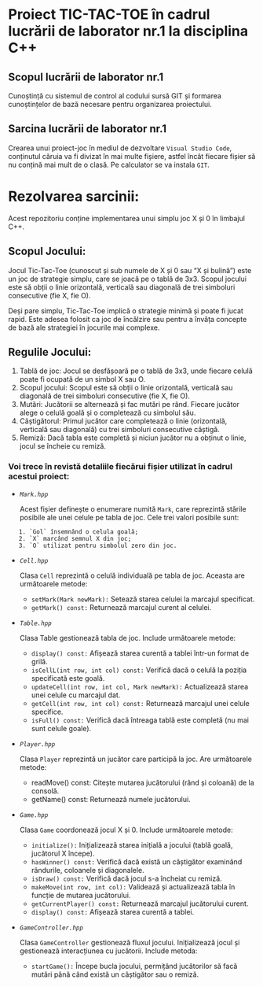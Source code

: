 # Proiect TIC-TAC-TOE în cadrul lucrării de laborator nr.1 la disciplina C++ 


## Scopul lucrării de laborator nr.1

Cunoștință cu sistemul de control al codului sursă GIT și formarea cunoștințelor de bază necesare pentru organizarea proiectului.


## Sarcina lucrării de laborator nr.1

Crearea unui proiect-joc în mediul de dezvoltare `Visual Studio Code`, conținutul căruia va fi divizat în mai multe fișiere, astfel încât fiecare fișier să nu conțină mai mult de o clasă. Pe calculator se va instala `GIT`.


# Rezolvarea sarcinii:

Acest repozitoriu conține implementarea unui simplu joc X și 0 în limbajul C++.

## Scopul Jocului:
Jocul Tic-Tac-Toe (cunoscut și sub numele de X și 0 sau “X și bulină”) este un joc de strategie simplu, care se joacă pe o tablă de 3x3. Scopul jocului este să obții o linie orizontală, verticală sau diagonală de trei simboluri consecutive (fie X, fie O).

Deși pare simplu, Tic-Tac-Toe implică o strategie minimă și poate fi jucat rapid. Este adesea folosit ca joc de încălzire sau pentru a învăța concepte de bază ale strategiei în jocurile mai complexe.


## Regulile Jocului:


1. Tablă de joc: Jocul se desfășoară pe o tablă de 3x3, unde fiecare celulă poate fi ocupată de un simbol X sau O.
2. Scopul jocului: Scopul este să obții o linie orizontală, verticală sau diagonală de trei simboluri consecutive (fie X, fie O).
3. Mutări: Jucătorii se alternează și fac mutări pe rând. Fiecare jucător alege o celulă goală și o completează cu simbolul său.
4. Câștigătorul: Primul jucător care completează o linie (orizontală, verticală sau diagonală) cu trei simboluri consecutive câștigă.
5. Remiză: Dacă tabla este completă și niciun jucător nu a obținut o linie, jocul se încheie cu remiză.

### Voi trece în revistă detaliile fiecărui fișier utilizat în cadrul acestui proiect:

- *`Mark.hpp`*

  Acest fișier definește o enumerare numită `Mark`, care reprezintă stările posibile ale unei celule pe tabla de joc. Cele trei valori posibile sunt:

```
   1. `Gol` însemnând o celula goală;
   2. `X` marcând semnul X din joc;
   3. `O` utilizat pentru simbolul zero din joc.
```
  
- *`Cell.hpp`*

  Clasa `Cell` reprezintă o celulă individuală pe tabla de joc. Aceasta are următoarele metode:

    - `setMark(Mark newMark):` Setează starea celulei la marcajul specificat.
    - `getMark() const:` Returnează marcajul curent al celulei.

- *`Table.hpp`*

  Clasa Table gestionează tabla de joc. Include următoarele metode:

    - `display() const:` Afișează starea curentă a tablei într-un format de grilă.
    - `isCellL(int row, int col) const:` Verifică dacă o celulă la poziția specificată este goală.
    - `updateCell(int row, int col, Mark newMark):` Actualizează starea unei celule cu marcajul dat.
    - `getCell(int row, int col) const:` Returnează marcajul unei celule specifice.
    - `isFull() const:` Verifică dacă întreaga tablă este completă (nu mai sunt celule goale).

   
- *`Player.hpp`*

  Clasa `Player` reprezintă un jucător care participă la joc. Are următoarele metode:

    - readMove() const: Citește mutarea jucătorului (rând și coloană) de la consolă.
    - getName() const: Returnează numele jucătorului.


- *`Game.hpp`*

  Clasa `Game` coordonează jocul X și 0. Include următoarele metode:

    - `initialize():` Inițializează starea inițială a jocului (tablă goală, jucătorul X începe).
    - `hasWinner() const:` Verifică dacă există un câștigător examinând rândurile, coloanele și diagonalele.
    - `isDraw() const:` Verifică dacă jocul s-a încheiat cu remiză.
    - `makeMove(int row, int col):` Validează și actualizează tabla în funcție de mutarea jucătorului.
    - `getCurrentPlayer() const:` Returnează marcajul jucătorului curent.
    - `display() const:` Afișează starea curentă a tablei.


- *`GameController.hpp`*

  Clasa `GameController` gestionează fluxul jocului. Inițializează jocul și gestionează interacțiunea cu jucătorii. Include metoda:

    - `startGame():` Începe bucla jocului, permițând jucătorilor să facă mutări până când există un câștigător sau o remiză.
